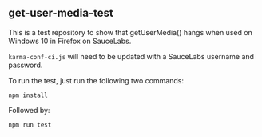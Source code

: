 ## get-user-media-test

This is a test repository to show that getUserMedia() hangs when used on Windows 10 in Firefox on SauceLabs.

`karma-conf-ci.js` will need to be updated with a SauceLabs username and password. 


To run the test, just run the following two commands:

`npm install`

Followed by:

`npm run test`

